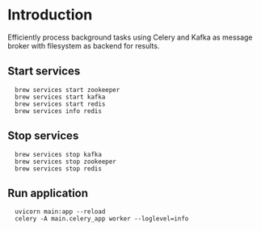 # Introduction
Efficiently process background tasks using Celery and Kafka as message broker with filesystem as backend for results.

## Start services
```
  brew services start zookeeper
  brew services start kafka
  brew services start redis
  brew services info redis
```

## Stop services
```
  brew services stop kafka
  brew services stop zookeeper
  brew services stop redis
```

## Run application
```
  uvicorn main:app --reload
  celery -A main.celery_app worker --loglevel=info  
```